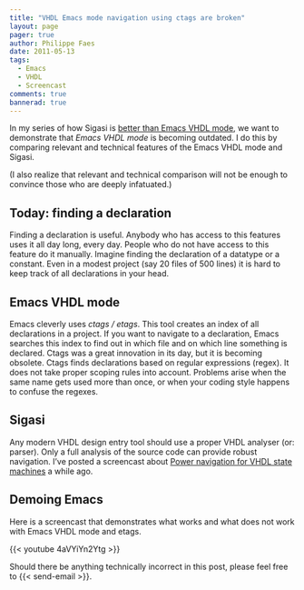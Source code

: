 ```yaml
---
title: "VHDL Emacs mode navigation using ctags are broken"
layout: page 
pager: true
author: Philippe Faes
date: 2011-05-13
tags: 
  - Emacs
  - VHDL
  - Screencast
comments: true
bannerad: true
---
```


In my series of how Sigasi is [better than Emacs VHDL mode](/opinion/emacs), we want to demonstrate that *Emacs VHDL mode* is becoming
outdated. I do this by comparing relevant and technical features of the
Emacs VHDL mode and Sigasi.

(I also realize that relevant and technical comparison will not be
enough to convince those who are deeply infatuated.)

## Today: finding a declaration

Finding a declaration is useful. Anybody who has access to this features
uses it all day long, every day. People who do not have access to this
feature do it manually. Imagine finding the declaration of a datatype or
a constant. Even in a modest project (say 20 files of 500 lines) it is
hard to keep track of all declarations in your head.

## Emacs VHDL mode
Emacs cleverly uses <em>ctags / etags</em>. This tool creates an index
of all declarations in a project. If you want to navigate to a
declaration, Emacs searches this index to find out in which file and on
which line something is declared. Ctags was a great innovation in its
day, but it is becoming obsolete. Ctags finds declarations based on
regular expressions (regex). It does not take proper scoping rules into
account. Problems arise when the same name gets used more than once, or
when your coding style happens to confuse the regexes.

## Sigasi

Any modern VHDL design entry tool should use a proper VHDL analyser (or:
parser). Only a full analysis of the source code can provide robust
navigation. I’ve posted a screencast
about [Power navigation for VHDL state machines](/screencasts/navigation) a while ago.

## Demoing Emacs
Here is a screencast that demonstrates what works and what does not work
with Emacs VHDL mode and etags.

{{< youtube 4aVYiYn2Ytg >}}

Should there be anything technically incorrect in this post, please feel
free to {{< send-email >}}.
